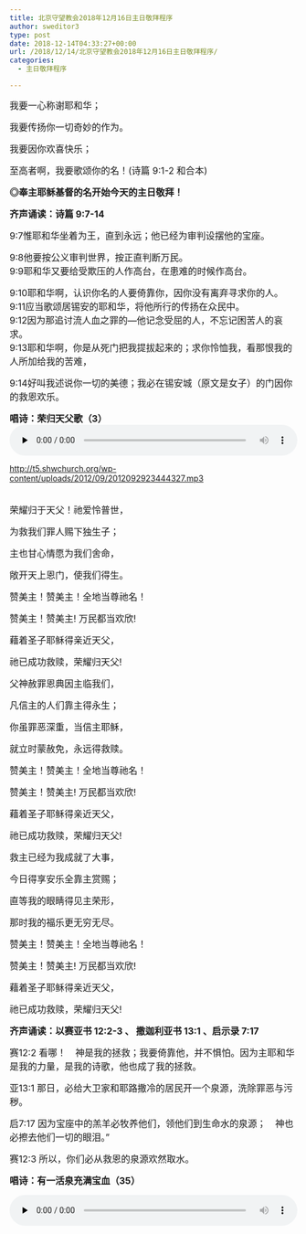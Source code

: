 ```yaml
---
title: 北京守望教会2018年12月16日主日敬拜程序
author: sweditor3
type: post
date: 2018-12-14T04:33:27+00:00
url: /2018/12/14/北京守望教会2018年12月16日主日敬拜程序/
categories:
  - 主日敬拜程序

---
```

<span style="font-size: 12pt;">我要一心称谢耶和华；</span>
  
<span style="font-size: 12pt;">我要传扬你一切奇妙的作为。</span>
  
<span style="font-size: 12pt;">我要因你欢喜快乐；</span>
  
<span style="font-size: 12pt;">至高者啊，我要歌颂你的名！(诗篇 9:1-2 和合本)</span>

**<span style="font-size: 12pt;">◎奉主耶稣基督的名开始今天的主日敬拜！</span>**

<span style="font-size: 12pt;"><strong>齐声诵读：诗篇 9:7-14</strong> </span>

<span style="font-size: 12pt;">9:7惟耶和华坐着为王，直到永远；</span><span style="font-size: 12pt;">他已经为审判设摆他的宝座。</span>
  
<span style="font-size: 12pt;">9:8他要按公义审判世界，</span><span style="font-size: 12pt;">按正直判断万民。<br /> </span><span style="font-size: 12pt;">9:9耶和华又要给受欺压的人作高台，</span><span style="font-size: 12pt;">在患难的时候作高台。</span>
  
<span style="font-size: 12pt;">9:10耶和华啊，认识你名的人要倚靠你，</span><span style="font-size: 12pt;">因你没有离弃寻求你的人。<br /> </span><span style="font-size: 12pt;">9:11应当歌颂居锡安的耶和华，</span><span style="font-size: 12pt;">将他所行的传扬在众民中。<br /> </span><span style="font-size: 12pt;">9:12因为那追讨流人血之罪的—他记念受屈的人，</span><span style="font-size: 12pt;">不忘记困苦人的哀求。<br /> </span><span style="font-size: 12pt;">9:13耶和华啊，你是从死门把我提拔起来的；</span><span style="font-size: 12pt;">求你怜恤我，看那恨我的人所加给我的苦难，</span>
  
<span style="font-size: 12pt;">9:14好叫我述说你一切的美德；</span><span style="font-size: 12pt;">我必在锡安城（原文是女子）的门因你的救恩欢乐。</span>

**<span style="font-size: 12pt;">唱诗：荣归天父歌（3）</span>**<audio class="wp-audio-shortcode" id="audio-17904-1503" preload="none" style="width: 100%;" controls="controls"><source type="audio/mpeg" src="http://t5.shwchurch.org/wp-content/uploads/2012/09/2012092923444327.mp3?_=1503" />

<http://t5.shwchurch.org/wp-content/uploads/2012/09/2012092923444327.mp3></audio> 

<span style="font-size: 12pt;"><br /> 荣耀归于天父！祂爱怜普世，</span>
  
<span style="font-size: 12pt;">为救我们罪人赐下独生子；</span>
  
<span style="font-size: 12pt;">主也甘心情愿为我们舍命，</span>
  
<span style="font-size: 12pt;">敞开天上恩门，使我们得生。</span>
  
<span style="font-size: 12pt;">赞美主！赞美主！全地当尊祂名！</span>
  
<span style="font-size: 12pt;">赞美主！赞美主! 万民都当欢欣!</span>
  
<span style="font-size: 12pt;">藉着圣子耶稣得亲近天父，</span>
  
<span style="font-size: 12pt;">祂已成功救赎，荣耀归天父!</span>

<span style="font-size: 12pt;">父神赦罪恩典因主临我们，</span>
  
<span style="font-size: 12pt;">凡信主的人们靠主得永生；</span>
  
<span style="font-size: 12pt;">你虽罪恶深重，当信主耶稣，</span>
  
<span style="font-size: 12pt;">就立时蒙赦免，永远得救赎。</span>
  
<span style="font-size: 12pt;">赞美主！赞美主！全地当尊祂名！</span>
  
<span style="font-size: 12pt;">赞美主！赞美主! 万民都当欢欣!</span>
  
<span style="font-size: 12pt;">藉着圣子耶稣得亲近天父，</span>
  
<span style="font-size: 12pt;">祂已成功救赎，荣耀归天父!</span>

<span style="font-size: 12pt;">救主已经为我成就了大事，</span>
  
<span style="font-size: 12pt;">今日得享安乐全靠主赏赐；</span>
  
<span style="font-size: 12pt;">直等我的眼睛得见主荣形，</span>
  
<span style="font-size: 12pt;">那时我的福乐更无穷无尽。</span>
  
<span style="font-size: 12pt;">赞美主！赞美主！全地当尊祂名！</span>
  
<span style="font-size: 12pt;">赞美主！赞美主! 万民都当欢欣!</span>
  
<span style="font-size: 12pt;">藉着圣子耶稣得亲近天父，</span>
  
<span style="font-size: 12pt;">祂已成功救赎，荣耀归天父!</span>

**<span style="font-size: 12pt;">齐声诵读：以赛亚书 12:2-3 、 撒迦利亚书 13:1 、启示录 7:17</span>**

<span style="font-size: 12pt;">赛12:2 看哪！　神是我的拯救；</span><span style="font-size: 12pt;">我要倚靠他，并不惧怕。</span><span style="font-size: 12pt;">因为主耶和华是我的力量，</span><span style="font-size: 12pt;">是我的诗歌，</span><span style="font-size: 12pt;">他也成了我的拯救。</span>

<span style="font-size: 12pt;">亚13:1 那日，必给大卫家和耶路撒冷的居民开一个泉源，洗除罪恶与污秽。</span>

<span style="font-size: 12pt;">启7:17 因为宝座中的羔羊必牧养他们，领他们到生命水的泉源；　神也必擦去他们一切的眼泪。”</p> 

<p>
  </span><span style="font-size: 12pt;">赛12:3 所以，你们必从救恩的泉源欢然取水。</span>
</p>

<p>
  <strong><span style="font-size: 12pt;">唱诗：有一活泉充满宝血（35）</span></strong>
</p><audio class="wp-audio-shortcode" id="audio-17904-1504" preload="none" style="width: 100%;" controls="controls"><source type="audio/mpeg" src="http://t5.shwchurch.org/wp-content/uploads/2013/05/20130517121826691.mp3?_=1504" />

<a href="http://t5.shwchurch.org/wp-content/uploads/2013/05/20130517121826691.mp3">http://t5.shwchurch.org/wp-content/uploads/2013/05/20130517121826691.mp3</a></audio> 

<p>
  <span style="font-size: 12pt;"><br /> </span><span style="font-size: 12pt;">有一活泉充满宝血，从主肋旁流下，</span><br /> <span style="font-size: 12pt;">罪人只要在此一洗，必能洁净无瑕。</span><br /> <span style="font-size: 12pt;">必能洁净无瑕，必能洁净无瑕。</span><br /> <span style="font-size: 12pt;">罪人只要在此一洗，必能洁净无瑕。</span>
</p>

<p>
  <span style="font-size: 12pt;">临死一贼得见此泉，心喜求主记念，</span><br /> <span style="font-size: 12pt;">我罪虽然比他更深，主能洗我完全。 </span><br /> <span style="font-size: 12pt;">主能洗我完全，主能洗我完全。</span><br /> <span style="font-size: 12pt;">我罪虽然比他更深，主能洗我完全。</span>
</p>

<p>
  <span style="font-size: 12pt;">被杀羔羊血何奇妙，蕴藏除罪能力，</span><br /> <span style="font-size: 12pt;">洗净教会圣洁荣美，何等奇妙能力。 </span><br /> <span style="font-size: 12pt;">何等奇妙能力，何等奇妙能力。</span><br /> <span style="font-size: 12pt;">洗净教会圣洁荣美，何等奇妙能力。</span>
</p>

<p>
  <span style="font-size: 12pt;">自我因信看见此泉，能力涌我心间，</span><br /> <span style="font-size: 12pt;">我心赞美主爱完全，一生必要传扬。 </span><br /> <span style="font-size: 12pt;">一生必要传扬，一生必要传扬。</span><br /> <span style="font-size: 12pt;">我心赞美主爱完全，一生必要传扬。</span>
</p>

<p>
  <span style="font-size: 12pt;">等我离世见主面时，我要赞美不歇，</span><br /> <span style="font-size: 12pt;">我今虽然拙口笨舌，仍要歌唱主恩。 </span><br /> <span style="font-size: 12pt;">仍要歌唱主恩，仍要歌唱主恩。</span><br /> <span style="font-size: 12pt;">我今虽然拙口笨舌，仍要歌唱主恩。</span>
</p>

<p>
  <strong><span style="font-size: 12pt;">齐声诵读：希伯来书 10:19-23，10:32-39</span></strong>
</p>

<p>
  <span style="font-size: 12pt;">10:19弟兄们，我们既因耶稣的血得以坦然进入至圣所，<br /> </span><span style="font-size: 12pt;">10:20是藉着他给我们开了一条又新又活的路，从幔子经过，这幔子就是他的身体。<br /> </span><span style="font-size: 12pt;">10:21又有一位大祭司治理　神的家，<br /> 10:22并我们心中天良的亏欠已经洒去，身体用清水洗净了，就当存着诚心和充足的信心来到　神面前；<br /> 10:23也要坚守我们所承认的指望，不至摇动，因为那应许我们的是信实的。</span>
</p>

<p>
  <span style="font-size: 12pt;">10:32你们要追念往日，蒙了光照以后所忍受大争战的各样苦难。<br /> 10:33一面被毁谤，遭患难，成了戏景，叫众人观看；一面陪伴那些受这样苦难的人。<br /> 10:34因为你们体恤了那些被捆锁的人，并且你们的家业被人抢去，也甘心忍受，知道自己有更美长存的家业。<br /> 10:35所以，你们不可丢弃勇敢的心；存这样的心必得大赏赐。<br /> 10:36你们必须忍耐，使你们行完了　神的旨意，就可以得着所应许的。<br /> 10:37“</span><span style="font-size: 12pt;">因为还有一点点时候，</span><span style="font-size: 12pt;">那要来的就来，并不迟延。<br /> </span><span style="font-size: 12pt;">10:38只是义人（有古卷：我的义人）必因信得生。”</span><span style="font-size: 12pt;">他若退后，我心里就不喜欢他。</span><br /> <span style="font-size: 12pt;">10:39我们却不是退后入沉沦的那等人，乃是有信心以致灵魂得救的人。</span>
</p>

<p>
  <strong><span style="font-size: 12pt;">唱诗：有一地比正午更光明（99）</span></strong>
</p><audio class="wp-audio-shortcode" id="audio-17904-1505" preload="none" style="width: 100%;" controls="controls"><source type="audio/mpeg" src="http://t5.shwchurch.org/wp-content/uploads/2018/12/099.mp3?_=1505" />

<a href="http://t5.shwchurch.org/wp-content/uploads/2018/12/099.mp3">http://t5.shwchurch.org/wp-content/uploads/2018/12/099.mp3</a></audio> 

<p>
  <span style="font-size: 12pt;"><br /> 有一地比正午更光明，</span><span style="font-size: 12pt;">路遥遥我用信常望见，</span><span style="font-size: 12pt;">我天父久已在那边等，</span><span style="font-size: 12pt;">主为我备居所于里面。</span><span style="font-size: 12pt;">再不久，再不久，</span><span style="font-size: 12pt;">将会晤众圣徒于美地。</span><span style="font-size: 12pt;">再不久，再不久，</span><span style="font-size: 12pt;">将会晤众圣徒于美地</span>
</p>

<p>
  <span style="font-size: 12pt;">到美地，同唱诗，同赞颂，</span><span style="font-size: 12pt;">众圣徒心喜乐何久长。</span><span style="font-size: 12pt;">得安息，享永生，常交通，</span><span style="font-size: 12pt;">无惧怕无忧愁无悲伤。</span><span style="font-size: 12pt;">再不久，再不久，</span><span style="font-size: 12pt;">将会晤众圣徒于美地。</span><span style="font-size: 12pt;">再不久，再不久，</span><span style="font-size: 12pt;">将会晤众圣徒于美地</span>
</p>

<p>
  <span style="font-size: 12pt;">再不久，同聚集来唱诗，</span><span style="font-size: 12pt;">同赞颂我圣父奇妙爱，</span><span style="font-size: 12pt;">赐独子来世界受苦死，</span><span style="font-size: 12pt;">使罪人能得救至万代。</span><span style="font-size: 12pt;">再不久，再不久，</span><span style="font-size: 12pt;">将会晤众圣徒于美地。</span><span style="font-size: 12pt;">再不久，再不久，</span><span style="font-size: 12pt;">将会晤众圣徒于美地。</span>
</p>

<p>
  <strong><span style="font-size: 12pt;">讲道经文：列王纪上9章</span></strong>
</p>

<p>
  <span style="font-size: 12pt;">1所罗门建造耶和华殿和王宫，并一切所愿意建造的都完毕了，</span><br /> <span style="font-size: 12pt;">2耶和华就二次向所罗门显现，如先前在基遍向他显现一样，</span><br /> <span style="font-size: 12pt;">3对他说：“你向我所祷告祈求的，我都应允了。我已将你所建的这殿分别为圣，使我的名永远在其中，我的眼、我的心也必常在那里。</span><br /> <span style="font-size: 12pt;">4你若效法你父大卫，存诚实正直的心行在我面前，遵行我一切所吩咐你的，谨守我的律例典章，</span><br /> <span style="font-size: 12pt;">5我就必坚固你的国位在以色列中，直到永远，正如我应许你父大卫说：‘你的子孙必不断人坐以色列的国位。’</span><br /> <span style="font-size: 12pt;">6倘若你们和你们的子孙转去不跟从我，不守我指示你们的诫命律例，去侍奉敬拜别神，</span><br /> <span style="font-size: 12pt;">7我就必将以色列人从我赐给他们的地上剪除，并且我为己名所分别为圣的殿，也必舍弃不顾，使以色列人在万民中作笑谈，被讥诮。</span><br /> <span style="font-size: 12pt;">8这殿虽然甚高，将来经过的人必惊讶、嗤笑，说：‘耶和华为何向这地和这殿如此行呢？’</span><br /> <span style="font-size: 12pt;">9人必回答说：‘是因此地的人离弃领他们列祖出埃及地之耶和华他们的　神，去亲近别神，侍奉敬拜他，所以耶和华使这一切灾祸临到他们。’”</span><br /> <span style="font-size: 12pt;">10所罗门建造耶和华殿和王宫，这两所二十年才完毕了。</span><br /> <span style="font-size: 12pt;">11（推罗王希兰曾照所罗门所要的，资助他香柏木、松木和金子，）所罗门王就把加利利地的二十座城给了希兰。</span><br /> <span style="font-size: 12pt;">12希兰从推罗出来，察看所罗门给他的城邑，就不喜悦，说：</span><br /> <span style="font-size: 12pt;">13“我兄啊，你给我的是什么城邑呢？”他就给这城邑之地起名叫迦步勒，直到今日。14希兰给所罗门一百二十他连得金子。</span><br /> <span style="font-size: 12pt;">15所罗门王挑取服苦的人，是为建造耶和华的殿、自己的宫、米罗、耶路撒冷的城墙、夏琐、米吉多，并基色。</span><br /> <span style="font-size: 12pt;">16先前埃及王法老上来攻取基色，用火焚烧，杀了城内居住的迦南人，将城赐给他女儿所罗门的妻作妆奁。</span><br /> <span style="font-size: 12pt;">17所罗门建造基色、下伯和仑、</span><br /> <span style="font-size: 12pt;">18巴拉，并国中旷野里的达莫；</span><br /> <span style="font-size: 12pt;">19又建造所有的积货城，并屯车和马兵的城，与耶路撒冷、黎巴嫩，以及自己治理的全国中所愿建造的。</span><br /> <span style="font-size: 12pt;">20至于国中所剩下不属以色列人的亚摩利人、赫人、比利洗人、希未人、耶布斯人，</span><br /> <span style="font-size: 12pt;">21就是以色列人不能灭尽的，所罗门挑取他们的后裔，作服苦的奴仆，直到今日。</span><br /> <span style="font-size: 12pt;">22惟有以色列人，所罗门不使他们作奴仆，乃是作他的战士、臣仆、统领、军长、车兵长、马兵长。</span><br /> <span style="font-size: 12pt;">23所罗门有五百五十督工的，监管工人。</span><br /> <span style="font-size: 12pt;">24法老的女儿，从大卫城搬到所罗门为她建造的宫里，那时所罗门才建造米罗。</span><br /> <span style="font-size: 12pt;">25所罗门每年三次在他为耶和华所筑的坛上献燔祭和平安祭，又在耶和华面前的坛上烧香。这样，他建造殿的工程完毕了。</span><br /> <span style="font-size: 12pt;">26所罗门王在以东地红海边，靠近以禄的以旬迦别制造船只。</span><br /> <span style="font-size: 12pt;">27希兰差遣他的仆人，就是熟悉泛海的船家，与所罗门的仆人一同坐船航海。</span><br /> <span style="font-size: 12pt;">28他们到了俄斐，从那里得了四百二十他连得金子，运到所罗门王那里。</span>
</p>

<p>
  <strong><span style="font-size: 12pt;">讲道题目：我的心也必常在那里<a href="/2018/12/15/我的心也必常在那里-2018年12月16日主日讲章-曾淼-传">（点击查看）</a></span></strong>
</p><audio class="wp-audio-shortcode" id="audio-17904-1506" preload="none" style="width: 100%;" controls="controls"><source type="audio/mpeg" src="http://t5.shwchurch.org/wp-content/uploads/2018/12/20181216.mp3?_=1506" />

<a href="http://t5.shwchurch.org/wp-content/uploads/2018/12/20181216.mp3">http://t5.shwchurch.org/wp-content/uploads/2018/12/20181216.mp3</a></audio> 

<p>
  <span style="font-size: 12pt;"><br /> <strong>回应诗歌：主，我邀请你（292）</strong></span>
</p><audio class="wp-audio-shortcode" id="audio-17904-1507" preload="none" style="width: 100%;" controls="controls"><source type="audio/mpeg" src="http://t5.shwchurch.org/wp-content/uploads/2015/01/292，主我邀请你.mp3?_=1507" />

<a href="http://t5.shwchurch.org/wp-content/uploads/2015/01/292，主我邀请你.mp3">http://t5.shwchurch.org/wp-content/uploads/2015/01/292，主我邀请你.mp3</a></audio> 

<p>
  <span style="font-size: 12pt;"><br /> 让我回到那起初的爱，让我对你忠贞专一，</span><br /> <span style="font-size: 12pt;">为我再造一颗清洁的心，让我完全属于你。</span><br /> <span style="font-size: 12pt;">主我邀请你，恭敬地邀请你，再登上我心的宝座！</span><br /> <span style="font-size: 12pt;">主我邀请你，衷心地邀请你，再登上我心的宝座。</span>
</p>

<p>
  <span style="font-size: 12pt;">让我时常回到加略山，让我不负你的爱情，</span><br /> <span style="font-size: 12pt;">为我再次融化冰冷的心，让我全心爱慕你。</span><br /> <span style="font-size: 12pt;">主我邀请你，恭敬地邀请你，再登上我心的宝座！</span><br /> <span style="font-size: 12pt;">主我邀请你，衷心地邀请你，再登上我心的宝座。</span>
</p>

<p>
  <strong><span style="font-size: 12pt;"> </span></strong><strong><span style="font-size: 12pt;">共颂：主祷文</span></strong>
</p>

<p>
  <span style="font-size: 12pt;">我们在天上的父，</span><br /> <span style="font-size: 12pt;">愿人都尊你的名为圣。</span><br /> <span style="font-size: 12pt;">愿你的国降临。</span><br /> <span style="font-size: 12pt;">愿你的旨意行在地上，如同行在天上。</span><br /> <span style="font-size: 12pt;">我们日用的饮食，今日赐给我们。</span><br /> <span style="font-size: 12pt;">免我们的债，如同我们免了人的债。</span><br /> <span style="font-size: 12pt;">不叫我们遇见试探，救我们脱离凶恶。</span><br /> <span style="font-size: 12pt;">因为国度、权柄、荣耀，全是你的，直到永远。阿们！（马太福音6:9-13）</span>
</p>

<p>
  <strong><span style="font-size: 12pt;">『敬拜结束』</span></strong>
</p>

<p>
  <strong><span style="font-size: 12pt;">祝福歌：怎能忘记弟兄姊妹（148）</span></strong>
</p><audio class="wp-audio-shortcode" id="audio-17904-1508" preload="none" style="width: 100%;" controls="controls"><source type="audio/mpeg" src="http://t5.shwchurch.org/wp-content/uploads/2012/09/2012093000455147.mp3?_=1508" />

<a href="http://t5.shwchurch.org/wp-content/uploads/2012/09/2012093000455147.mp3">http://t5.shwchurch.org/wp-content/uploads/2012/09/2012093000455147.mp3</a></audio> 

<p>
  <span style="font-size: 12pt;"><br /> 怎能忘记弟兄姊妹？我岂能不怀念？ </span><br /> <span style="font-size: 12pt;">弟兄姊妹同一天父，同一美好盼望。</span><br /> <span style="font-size: 12pt;">爱父也当爱他儿女，爱神所生儿女；</span><br /> <span style="font-size: 12pt;">爱主真心，必定爱他草场上的群羊。</span>
</p>

<p>
  <span style="font-size: 12pt;">纵然会有犹大之流，我们靠主警惕，</span><br /> <span style="font-size: 12pt;">要远离那恶者，切当爱神家的忠良。</span><br /> <span style="font-size: 12pt;">天涯海角彼此代祷，体谅无限体谅，</span><br /> <span style="font-size: 12pt;">爱在哪里，神在哪里，教会大大兴旺。<strong>（此段没有录）</strong></span>
</p>

<p>
  <span style="font-size: 12pt;">一处受伤全身疼痛，肢体本是这样。</span><br /> <span style="font-size: 12pt;">弟兄姊妹背负十架，甘苦同一心肠，</span><br /> <span style="font-size: 12pt;">彼此相爱携手并肩，如同主爱我们；</span><br /> <span style="font-size: 12pt;">道路坎坷，爱会给你无穷无尽力量。</span>
</p>

<p>
  <span style="font-size: 12pt;">爱里交往胜过世界一切名利情感。</span><br /> <span style="font-size: 12pt;">爱激励咱同走窄路，同回天上家乡；</span><br /> <span style="font-size: 12pt;">永远相聚再无别离、痛苦、眼泪、忧伤，</span><br /> <span style="font-size: 12pt;">爱里赞美圣父、圣子、圣灵直到永远。</span>
</p>

<p>
  <span style="font-size: 12pt;">（以此纪念成都争战中我们的弟兄与战友）</span>
</p>
